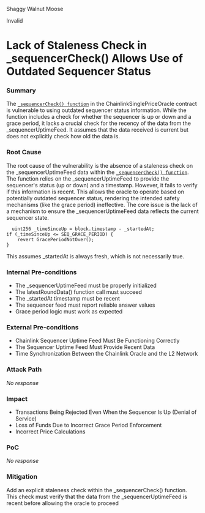 Shaggy Walnut Moose

Invalid

# Lack of Staleness Check in _sequencerCheck() Allows Use of Outdated Sequencer Status

### Summary

The [`_sequencerCheck() function`](https://github.com/sherlock-audit/2025-01-peapods-finance/blob/main/contracts/contracts/oracle/ChainlinkSinglePriceOracle.sol#L84) in the ChainlinkSinglePriceOracle contract is vulnerable to using outdated sequencer status information.  While the function includes a check for whether the sequencer is up or down and a grace period, it lacks a crucial check for the recency of the data from the _sequencerUptimeFeed.  It  assumes that the data received  is current but does not explicitly check how old the data is.

### Root Cause

The root cause of the vulnerability is the absence of a staleness check on the _sequencerUptimeFeed data within the [`_sequencerCheck() function`](https://github.com/sherlock-audit/2025-01-peapods-finance/blob/main/contracts/contracts/oracle/ChainlinkSinglePriceOracle.sol#L84).  The function relies on the _sequencerUptimeFeed to provide the sequencer's status (up or down) and a timestamp. However, it fails to verify if this information is recent.  This allows the oracle to operate based on potentially outdated sequencer status, rendering the intended safety mechanisms (like the grace period) ineffective.  The core issue is the lack of a mechanism to ensure the _sequencerUptimeFeed data reflects the current sequencer state.

```
  uint256 _timeSinceUp = block.timestamp - _startedAt;
if (_timeSinceUp <= SEQ_GRACE_PERIOD) {
    revert GracePeriodNotOver();
}
```
This assumes _startedAt is always fresh, which is not necessarily true.


### Internal Pre-conditions

* The _sequencerUptimeFeed must be properly initialized
*  The latestRoundData() function call must succeed
*  The _startedAt timestamp must be recent
*  The sequencer feed must report reliable answer values
*  Grace period logic must work as expected

### External Pre-conditions

* Chainlink Sequencer Uptime Feed Must Be Functioning Correctly
* The Sequencer Uptime Feed Must Provide Recent Data
*  Time Synchronization Between the Chainlink Oracle and the L2 Network

### Attack Path

_No response_

### Impact

* Transactions Being Rejected Even When the Sequencer Is Up (Denial of Service)
* Loss of Funds Due to Incorrect Grace Period Enforcement
* Incorrect Price Calculations

### PoC

_No response_

### Mitigation

 Add an explicit staleness check within the _sequencerCheck() function.  
This check must verify that the data from the _sequencerUptimeFeed is recent before allowing the oracle to proceed